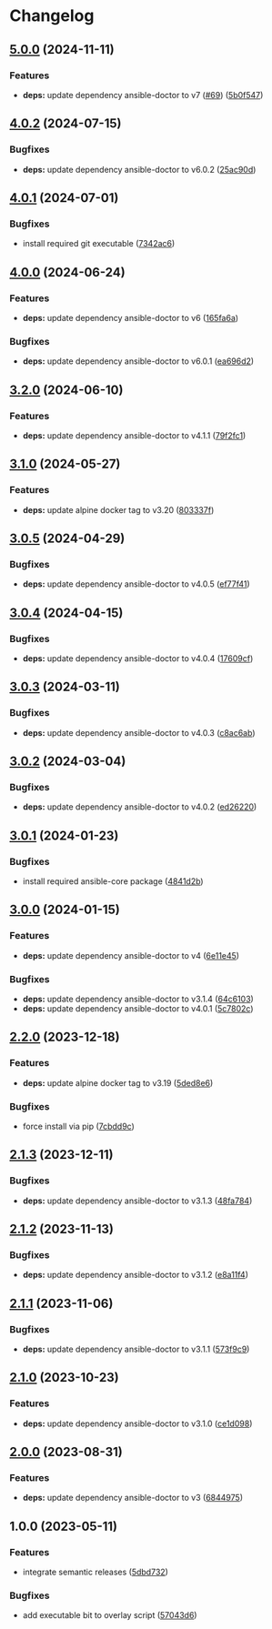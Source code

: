 # Changelog

## [5.0.0](https://github.com/actionhippie/ansible-doctor/compare/v4.0.2...v5.0.0) (2024-11-11)


### Features

* **deps:** update dependency ansible-doctor to v7 ([#69](https://github.com/actionhippie/ansible-doctor/issues/69)) ([5b0f547](https://github.com/actionhippie/ansible-doctor/commit/5b0f54745901e8441873bb5a1bf885a3c9798123))

## [4.0.2](https://github.com/actionhippie/ansible-doctor/compare/v4.0.1...v4.0.2) (2024-07-15)


### Bugfixes

* **deps:** update dependency ansible-doctor to v6.0.2 ([25ac90d](https://github.com/actionhippie/ansible-doctor/commit/25ac90d28ec4441cb8613a6b3b29c058e4bb275f))

## [4.0.1](https://github.com/actionhippie/ansible-doctor/compare/v4.0.0...v4.0.1) (2024-07-01)


### Bugfixes

* install required git executable ([7342ac6](https://github.com/actionhippie/ansible-doctor/commit/7342ac650296f7cca0b59ec6d75d5d98c2b85bf4))

## [4.0.0](https://github.com/actionhippie/ansible-doctor/compare/v3.2.0...v4.0.0) (2024-06-24)


### Features

* **deps:** update dependency ansible-doctor to v6 ([165fa6a](https://github.com/actionhippie/ansible-doctor/commit/165fa6ad2e36ffeac56d89af8262c3d84636a057))


### Bugfixes

* **deps:** update dependency ansible-doctor to v6.0.1 ([ea696d2](https://github.com/actionhippie/ansible-doctor/commit/ea696d20f400800e97ce2a5facc510c2164ead4e))

## [3.2.0](https://github.com/actionhippie/ansible-doctor/compare/v3.1.0...v3.2.0) (2024-06-10)


### Features

* **deps:** update dependency ansible-doctor to v4.1.1 ([79f2fc1](https://github.com/actionhippie/ansible-doctor/commit/79f2fc13e7bc05277fc2b513ddac80f4ba334836))

## [3.1.0](https://github.com/actionhippie/ansible-doctor/compare/v3.0.5...v3.1.0) (2024-05-27)


### Features

* **deps:** update alpine docker tag to v3.20 ([803337f](https://github.com/actionhippie/ansible-doctor/commit/803337f57bf1e42d36421984e01c88c1e24b3394))

## [3.0.5](https://github.com/actionhippie/ansible-doctor/compare/v3.0.4...v3.0.5) (2024-04-29)


### Bugfixes

* **deps:** update dependency ansible-doctor to v4.0.5 ([ef77f41](https://github.com/actionhippie/ansible-doctor/commit/ef77f416473ca10f6f3b3a23b201d90d085e16d8))

## [3.0.4](https://github.com/actionhippie/ansible-doctor/compare/v3.0.3...v3.0.4) (2024-04-15)


### Bugfixes

* **deps:** update dependency ansible-doctor to v4.0.4 ([17609cf](https://github.com/actionhippie/ansible-doctor/commit/17609cf8d20db7111a1d291e857938fa3e648715))

## [3.0.3](https://github.com/actionhippie/ansible-doctor/compare/v3.0.2...v3.0.3) (2024-03-11)


### Bugfixes

* **deps:** update dependency ansible-doctor to v4.0.3 ([c8ac6ab](https://github.com/actionhippie/ansible-doctor/commit/c8ac6abf357d40b50f92aa227ab54f8a4928bab5))

## [3.0.2](https://github.com/actionhippie/ansible-doctor/compare/v3.0.1...v3.0.2) (2024-03-04)


### Bugfixes

* **deps:** update dependency ansible-doctor to v4.0.2 ([ed26220](https://github.com/actionhippie/ansible-doctor/commit/ed26220aaf61dc8f3019e5acc6436d3300fc6f07))

## [3.0.1](https://github.com/actionhippie/ansible-doctor/compare/v3.0.0...v3.0.1) (2024-01-23)


### Bugfixes

* install required ansible-core package ([4841d2b](https://github.com/actionhippie/ansible-doctor/commit/4841d2b0b6192791035b3994f2626cf63d533986))

## [3.0.0](https://github.com/actionhippie/ansible-doctor/compare/v2.2.0...v3.0.0) (2024-01-15)


### Features

* **deps:** update dependency ansible-doctor to v4 ([6e11e45](https://github.com/actionhippie/ansible-doctor/commit/6e11e45372dc74525711b7460a3a9f1b8f51be76))


### Bugfixes

* **deps:** update dependency ansible-doctor to v3.1.4 ([64c6103](https://github.com/actionhippie/ansible-doctor/commit/64c61034dd3c06477c9638146830e123c6ea7277))
* **deps:** update dependency ansible-doctor to v4.0.1 ([5c7802c](https://github.com/actionhippie/ansible-doctor/commit/5c7802ceaa5d2d831bd5face262487e62dbcaa1d))

## [2.2.0](https://github.com/actionhippie/ansible-doctor/compare/v2.1.3...v2.2.0) (2023-12-18)


### Features

* **deps:** update alpine docker tag to v3.19 ([5ded8e6](https://github.com/actionhippie/ansible-doctor/commit/5ded8e6c31f9a5d912762d0821e809f10b655ccd))


### Bugfixes

* force install via pip ([7cbdd9c](https://github.com/actionhippie/ansible-doctor/commit/7cbdd9c647452d76f061836500efd5184fa91c01))

## [2.1.3](https://github.com/actionhippie/ansible-doctor/compare/v2.1.2...v2.1.3) (2023-12-11)


### Bugfixes

* **deps:** update dependency ansible-doctor to v3.1.3 ([48fa784](https://github.com/actionhippie/ansible-doctor/commit/48fa7848708eda5cc2dbb5b8152b93cae0f98cea))

## [2.1.2](https://github.com/actionhippie/ansible-doctor/compare/v2.1.1...v2.1.2) (2023-11-13)


### Bugfixes

* **deps:** update dependency ansible-doctor to v3.1.2 ([e8a11f4](https://github.com/actionhippie/ansible-doctor/commit/e8a11f4162a701298145bea404c44b21659c5df4))

## [2.1.1](https://github.com/actionhippie/ansible-doctor/compare/v2.1.0...v2.1.1) (2023-11-06)


### Bugfixes

* **deps:** update dependency ansible-doctor to v3.1.1 ([573f9c9](https://github.com/actionhippie/ansible-doctor/commit/573f9c922d6d633c6741abff2e63270d00b7d4e0))

## [2.1.0](https://github.com/actionhippie/ansible-doctor/compare/v2.0.0...v2.1.0) (2023-10-23)


### Features

* **deps:** update dependency ansible-doctor to v3.1.0 ([ce1d098](https://github.com/actionhippie/ansible-doctor/commit/ce1d09899647e39b83955c80137d80838d80d488))

## [2.0.0](https://github.com/actionhippie/ansible-doctor/compare/v1.0.0...v2.0.0) (2023-08-31)


### Features

* **deps:** update dependency ansible-doctor to v3 ([6844975](https://github.com/actionhippie/ansible-doctor/commit/68449758187acc4c6c2b14bf8aa1d1a4a4df5673))

## 1.0.0 (2023-05-11)


### Features

* integrate semantic releases ([5dbd732](https://github.com/actionhippie/ansible-doctor/commit/5dbd732b433b0678f1927822ebcbb4de71ce6bbc))


### Bugfixes

* add executable bit to overlay script ([57043d6](https://github.com/actionhippie/ansible-doctor/commit/57043d6dd23c0df618aca83010a6582ac032e280))
